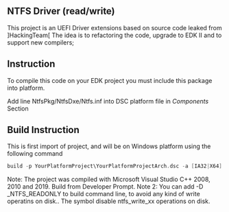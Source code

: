 ## NTFS Driver (read/write)

This project is an UEFI Driver extensions based on source code leaked from ]HackingTeam[
The idea is to refactoring the code, upgrade to EDK II and to support new compilers;

## Instruction

To compile this code on your EDK project you must include this package into platform.


Add line NtfsPkg/NtfsDxe/Ntfs.inf into DSC platform file in *Components* Section

## Build Instruction

This is first import of project, and will be on Windows platform using the following command

```c
build -p YourPlatformProject\YourPlatformProjectArch.dsc -a [IA32|X64] -m NtfsPkg\NtfsDxe\Ntfs.inf
```

Note: The project was compiled with Microsoft Visual Studio C++ 2008, 2010 and 2019. Build from Developer Prompt.
Note 2: You can add -D _NTFS_READONLY to build command line, to avoid any kind of write operatins on disk.. The symbol
disable ntfs_write_xx operations on disk.
